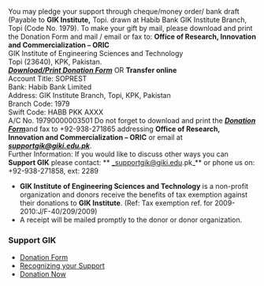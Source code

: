 You may pledge your support through cheque/money order/ bank draft (Payable to **GIK Institute,** Topi. drawn at Habib Bank GIK Institute Branch, Topi (Code No. 1979). To make your gift by mail, please download and print the Donation Form and mail / email or fax to:
**Office of Research, Innovation and Commercialization – ORIC**  
GIK Institute of Engineering Sciences and Technology  
Topi (23640), KPK, Pakistan.  
[_**Download/Print Donation Form**_](http://www.giki.edu.pk/Documents/Donations/Donation_Form.doc)
OR
**Transfer online**  
Account Title: SOPREST  
Bank: Habib Bank Limited  
Address: GIK Institute Branch, Topi, KPK, Pakistan  
Branch Code: 1979  
Swift Code: HABB PKK AXXX  
A/C No. 19790000003501
Do not forget to download and print the [ _**Donation Form**_](http://www.giki.edu.pk/Documents/Donations/Donation_Form.doc)and fax to +92-938-271865 addressing **Office of Research, Innovation and Commercialization – ORIC** or email at  _**supportgik@giki.edu.pk**_.  
Further Information: If you would like to discuss other ways you can **Support GIK** please contact: ** _supportgik@giki.edu.pk_** or phone us on: +92-938-271858, ext: 2289
* **GIK Institute of Engineering Sciences and Technology** is a non-profit organization and donors receive the benefits of tax exemption against their donations to **GIK Institute**. (Ref: Tax exemption ref. for 2009-2010:J/F-40/209/2009)  
* A receipt will be mailed promptly to the donor or donor organization.
### Support GIK
  * [Donation Form](http://beta1.giki.edu.pk/wp-content/uploads/2019/08/Donation_Form.doc)
  * [Recognizing your Support](https://giki.edu.pk/recognizing-support/)
  * [Donation Now](https://giki.edu.pk/donation-now/)


